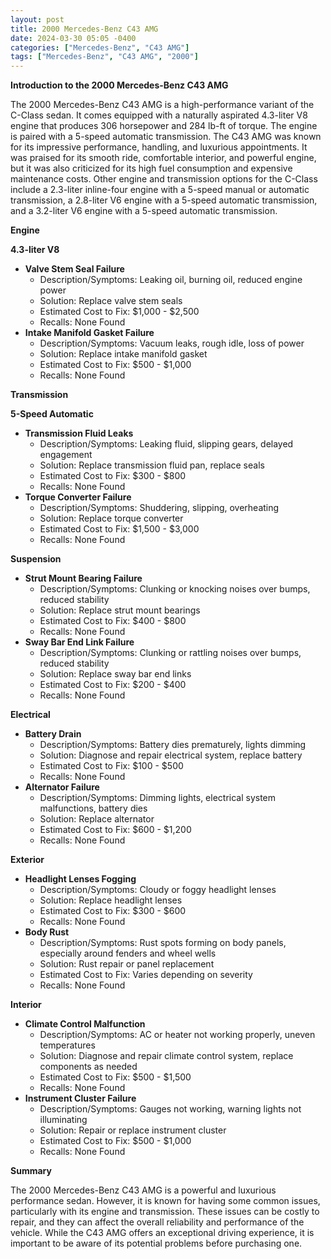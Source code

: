 ```yaml
---
layout: post
title: 2000 Mercedes-Benz C43 AMG
date: 2024-03-30 05:05 -0400
categories: ["Mercedes-Benz", "C43 AMG"]
tags: ["Mercedes-Benz", "C43 AMG", "2000"]
---
```

**Introduction to the 2000 Mercedes-Benz C43 AMG**

The 2000 Mercedes-Benz C43 AMG is a high-performance variant of the C-Class sedan. It comes equipped with a naturally aspirated 4.3-liter V8 engine that produces 306 horsepower and 284 lb-ft of torque. The engine is paired with a 5-speed automatic transmission. The C43 AMG was known for its impressive performance, handling, and luxurious appointments. It was praised for its smooth ride, comfortable interior, and powerful engine, but it was also criticized for its high fuel consumption and expensive maintenance costs. Other engine and transmission options for the C-Class include a 2.3-liter inline-four engine with a 5-speed manual or automatic transmission, a 2.8-liter V6 engine with a 5-speed automatic transmission, and a 3.2-liter V6 engine with a 5-speed automatic transmission.

**Engine**

**4.3-liter V8**

* **Valve Stem Seal Failure**
    * Description/Symptoms: Leaking oil, burning oil, reduced engine power
    * Solution: Replace valve stem seals
    * Estimated Cost to Fix: $1,000 - $2,500
    * Recalls: None Found
* **Intake Manifold Gasket Failure**
    * Description/Symptoms: Vacuum leaks, rough idle, loss of power
    * Solution: Replace intake manifold gasket
    * Estimated Cost to Fix: $500 - $1,000
    * Recalls: None Found

**Transmission**

**5-Speed Automatic**

* **Transmission Fluid Leaks**
    * Description/Symptoms: Leaking fluid, slipping gears, delayed engagement
    * Solution: Replace transmission fluid pan, replace seals
    * Estimated Cost to Fix: $300 - $800
    * Recalls: None Found
* **Torque Converter Failure**
    * Description/Symptoms: Shuddering, slipping, overheating
    * Solution: Replace torque converter
    * Estimated Cost to Fix: $1,500 - $3,000
    * Recalls: None Found

**Suspension**

* **Strut Mount Bearing Failure**
    * Description/Symptoms: Clunking or knocking noises over bumps, reduced stability
    * Solution: Replace strut mount bearings
    * Estimated Cost to Fix: $400 - $800
    * Recalls: None Found
* **Sway Bar End Link Failure**
    * Description/Symptoms: Clunking or rattling noises over bumps, reduced stability
    * Solution: Replace sway bar end links
    * Estimated Cost to Fix: $200 - $400
    * Recalls: None Found

**Electrical**

* **Battery Drain**
    * Description/Symptoms: Battery dies prematurely, lights dimming
    * Solution: Diagnose and repair electrical system, replace battery
    * Estimated Cost to Fix: $100 - $500
    * Recalls: None Found
* **Alternator Failure**
    * Description/Symptoms: Dimming lights, electrical system malfunctions, battery dies
    * Solution: Replace alternator
    * Estimated Cost to Fix: $600 - $1,200
    * Recalls: None Found

**Exterior**

* **Headlight Lenses Fogging**
    * Description/Symptoms: Cloudy or foggy headlight lenses
    * Solution: Replace headlight lenses
    * Estimated Cost to Fix: $300 - $600
    * Recalls: None Found
* **Body Rust**
    * Description/Symptoms: Rust spots forming on body panels, especially around fenders and wheel wells
    * Solution: Rust repair or panel replacement
    * Estimated Cost to Fix: Varies depending on severity
    * Recalls: None Found

**Interior**

* **Climate Control Malfunction**
    * Description/Symptoms: AC or heater not working properly, uneven temperatures
    * Solution: Diagnose and repair climate control system, replace components as needed
    * Estimated Cost to Fix: $500 - $1,500
    * Recalls: None Found
* **Instrument Cluster Failure**
    * Description/Symptoms: Gauges not working, warning lights not illuminating
    * Solution: Repair or replace instrument cluster
    * Estimated Cost to Fix: $500 - $1,000
    * Recalls: None Found

**Summary**

The 2000 Mercedes-Benz C43 AMG is a powerful and luxurious performance sedan. However, it is known for having some common issues, particularly with its engine and transmission. These issues can be costly to repair, and they can affect the overall reliability and performance of the vehicle. While the C43 AMG offers an exceptional driving experience, it is important to be aware of its potential problems before purchasing one.
